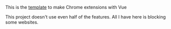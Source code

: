 This is the [template](https://github.com/mubaidr/vite-vue3-chrome-extension-v3/tree/master) to make Chrome extensions with Vue

This project doesn't use even half of the features. All I have here is blocking some websites.